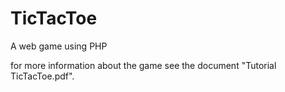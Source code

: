 # TicTacToe
A web game using PHP

for more information about the game see the document "Tutorial TicTacToe.pdf".
